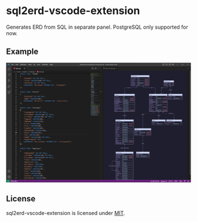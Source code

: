 # sql2erd-vscode-extension

Generates ERD from SQL in separate panel. PostgreSQL only supported for now.

## Example

![Example ERD](https://github.com/dimuls/sql2erd-vscode-extension/blob/master/example.png?raw=true)

## License

sql2erd-vscode-extension is licensed under [MIT](https://github.com/dimuls/sql2erd-vscode-extension/blob/master/LICENSE.md).
